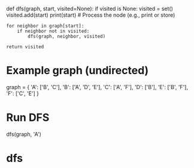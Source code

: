 def dfs(graph, start, visited=None):
    if visited is None:
        visited = set()
    visited.add(start)
    print(start)  # Process the node (e.g., print or store)

    for neighbor in graph[start]:
        if neighbor not in visited:
            dfs(graph, neighbor, visited)

    return visited

# Example graph (undirected)
graph = {
    'A': ['B', 'C'],
    'B': ['A', 'D', 'E'],
    'C': ['A', 'F'],
    'D': ['B'],
    'E': ['B', 'F'],
    'F': ['C', 'E']
}

# Run DFS
dfs(graph, 'A')
# dfs
